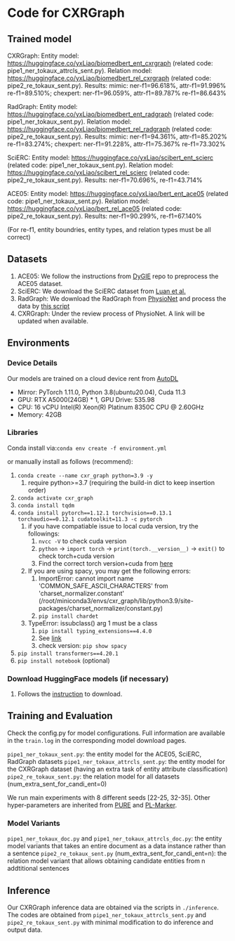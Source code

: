 # Code for CXRGraph

## Trained model

CXRGraph:
Entity model: https://huggingface.co/yxLiao/biomedbert_ent_cxrgraph (related code: pipe1_ner_tokaux_attrcls_sent.py).
Relation model: https://huggingface.co/yxLiao/biomedbert_rel_cxrgraph (related code: pipe2_re_tokaux_sent.py).
Results: 
mimic: ner-f1=96.618%, attr-f1=91.996% re-f1=89.510%;
chexpert: ner-f1=96.059%, attr-f1=89.787% re-f1=86.643%

RadGraph:
Entity model: https://huggingface.co/yxLiao/biomedbert_ent_radgraph (related code: pipe1_ner_tokaux_sent.py).
Relation model: https://huggingface.co/yxLiao/biomedbert_rel_radgraph (related code: pipe2_re_tokaux_sent.py).
Results:
mimic: ner-f1=94.361%, attr-f1=85.202% re-f1=83.274%;
chexpert: ner-f1=91.228%, attr-f1=75.367% re-f1=73.302%

SciERC:
Entity model: https://huggingface.co/yxLiao/scibert_ent_scierc (related code: pipe1_ner_tokaux_sent.py).
Relation model: https://huggingface.co/yxLiao/scibert_rel_scierc (related code: pipe2_re_tokaux_sent.py).
Results: ner-f1=70.696%, re-f1=43.714%

ACE05:
Entity model: https://huggingface.co/yxLiao/bert_ent_ace05 (related code: pipe1_ner_tokaux_sent.py).
Relation model: https://huggingface.co/yxLiao/bert_rel_ace05 (related code: pipe2_re_tokaux_sent.py).
Results: ner-f1=90.299%, re-f1=67.140%

(For re-f1, entity boundries, entity types, and relation types must be all correct)

## Datasets

1. ACE05: We follow the instructions from [DyGIE](https://github.com/luanyi/DyGIE/tree/master/preprocessing) repo to preprocess the ACE05 dataset.
2. SciERC: We download the SciERC dataset from [Luan et al.](http://nlp.cs.washington.edu/sciIE/)
3. RadGraph: We download the RadGraph from [PhysioNet](https://physionet.org/content/radgraph/1.0.0/) and process the data by [this script](./preprocessing/radgraph2json.ipynb)
4. CXRGraph: Under the review process of PhysioNet. A link will be updated when available.

## Environments

### Device Details

Our models are trained on a cloud device rent from [AutoDL](https://www.autodl.com/)

- Mirror: PyTorch 1.11.0, Python 3.8(ubuntu20.04), Cuda 11.3
- GPU: RTX A5000(24GB) * 1, GPU Drive: 535.98
- CPU: 16 vCPU Intel(R) Xeon(R) Platinum 8350C CPU @ 2.60GHz
- Memory: 42GB

### Libraries

Conda install via:`conda env create -f environment.yml`

or manually install as follows (recommend):

1. `conda create --name cxr_graph python=3.9 -y`
   1. require python>=3.7 (requiring the build-in dict to keep insertion order)
2. `conda activate cxr_graph`
3. `conda install tqdm`
4. `conda install pytorch==1.12.1 torchvision==0.13.1 torchaudio==0.12.1 cudatoolkit=11.3 -c pytorch`
   1. if you have compatiable issue to local cuda version, try the followings:
      1. `nvcc -V` to check cuda version
      2. `python` -> `import torch` -> `print(torch.__version__)` -> `exit()` to check torch+cuda version
      3. Find the correct torch version+cuda from [here](https://pytorch.org/get-started/previous-versions/)
   2. If you are using spacy, you may get the following errors:
      1. ImportError: cannot import name 'COMMON_SAFE_ASCII_CHARACTERS' from 'charset_normalizer.constant' (/root/miniconda3/envs/cxr_graph/lib/python3.9/site-packages/charset_normalizer/constant.py)
      2. `pip install chardet`
   3. TypeError: issubclass() arg 1 must be a class
      1. `pip install typing_extensions==4.4.0`
      2. See [link](https://github.com/explosion/spaCy/issues/12659)
      3. check version: `pip show spacy`
5. `pip install transformers==4.20.1`
6. `pip install notebook` (optional)


### Download HuggingFace models (if necessary)

1. Follows the [instruction](https://huggingface.co/docs/transformers/installation#offline-mode) to download.

## Training and Evaluation

Check the config.py for model configurations.
Full information are available in the `train.log` in the corresponding model download pages.

`pipe1_ner_tokaux_sent.py`: the entity model for the ACE05, SciERC, RadGraph datasets
`pipe1_ner_tokaux_attrcls_sent.py`: the entity model for the CXRGraph dataset (having an extra task of entity attribute classification)
`pipe2_re_tokaux_sent.py`: the relation model for all datasets (num_extra_sent_for_candi_ent=0)

We run main experiments with 8 different seeds [22-25, 32-35]. Other hyper-parameters are inherited from [PURE](https://github.com/princeton-nlp/PURE) and [PL-Marker](https://github.com/thunlp/PL-Marker?tab=readme-ov-file).

### Model Variants

`pipe1_ner_tokaux_doc.py` and `pipe1_ner_tokaux_attrcls_doc.py`: the entity model variants that takes an entire document as a data instance rather than a sentence
`pipe2_re_tokaux_sent.py` (num_extra_sent_for_candi_ent=n): the relation model variant that allows obtaining candidate entities from n addtitional sentences

## Inference

Our CXRGraph inference data are obtained via the scripts in `./inference`. The codes are obtained from `pipe1_ner_tokaux_attrcls_sent.py` and `pipe2_re_tokaux_sent.py` with minimal modification to do inference and output data.
